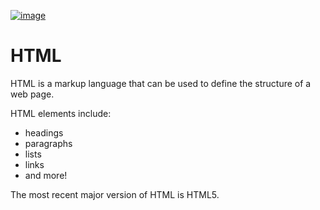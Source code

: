 [![image](static/encyclopedia/HTML5.png)](https://html.spec.whatwg.org/) 

# HTML
HTML is a markup language that can be used to define the structure of a web page.

HTML elements include:

* headings
* paragraphs
* lists
* links
* and more!

The most recent major version of HTML is HTML5.